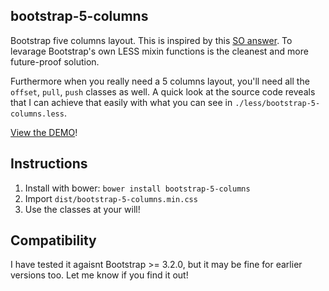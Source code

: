 ## bootstrap-5-columns

Bootstrap five columns layout. This is inspired by this [SO answer](http://stackoverflow.com/a/21142019/940030). To levarage Bootstrap's own LESS mixin functions is the cleanest and more future-proof solution.

Furthermore when you really need a 5 columns layout, you'll need all the `offset`, `pull`, `push` classes as well. A quick look at the source code reveals that I can achieve that easily with what you can see in `./less/bootstrap-5-columns.less`.

[View the DEMO](http://plnkr.co/edit/fNsbcY?p=preview)!

## Instructions

1. Install with bower: `bower install bootstrap-5-columns`
1. Import `dist/bootstrap-5-columns.min.css`
1. Use the classes at your will!

## Compatibility

I have tested it agaisnt Bootstrap >= 3.2.0, but it may be fine for earlier versions too. Let me know if you find it out!